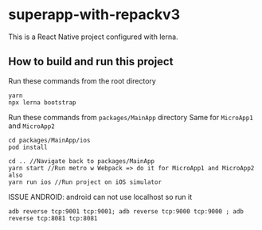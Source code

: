 # superapp-with-repackv3

This is a React Native project configured with lerna.

## How to build and run this project

Run these commands from the root directory

```
yarn
npx lerna bootstrap
```


Run these commands from `packages/MainApp` directory
Same for `MicroApp1` and `MicroApp2`

```
cd packages/MainApp/ios
pod install

cd .. //Navigate back to packages/MainApp
yarn start //Run metro w Webpack => do it for MicroApp1 and MicroApp2 also
yarn run ios //Run project on iOS simulator

```

ISSUE ANDROID: android can not use localhost so run it
```
adb reverse tcp:9001 tcp:9001; adb reverse tcp:9000 tcp:9000 ; adb reverse tcp:8081 tcp:8081
```